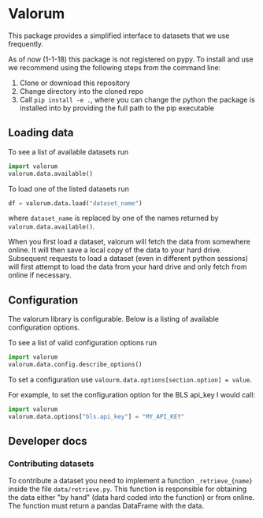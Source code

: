 # Valorum

This package provides a simplified interface to datasets that we use frequently.

As of now (1-1-18) this package is not registered on pypy. To install and use we recommend using the following steps from the command line:

1. Clone or download this repository
2. Change directory into the cloned repo
3. Call `pip install -e .`, where you can change the python the package is installed into by providing the full path to the pip executable

## Loading data

To see a list of available datasets run

```python
import valorum
valorum.data.available()
```

To load one of the listed datasets run

```python
df = valorum.data.load("dataset_name")
```

where `dataset_name` is replaced by one of the names returned by `valorum.data.available()`.

When you first load a dataset, valorum will fetch the data from somewhere online. It will then save a local copy of the data to your hard drive. Subsequent requests to load a dataset (even in different python sessions) will first attempt to load the data from your hard drive and only fetch from online if necessary.

## Configuration

The valorum library is configurable. Below is a listing of available configuration options.

To see a list of valid configuration options run

```python
import valorum
valorum.data.config.describe_options()
```

To set a configuration use `valourm.data.options[section.option] = value`.

For example, to set the configuration option for the BLS api_key I would call:

```python
import valorum
valorum.data.options["bls.api_key"] = "MY_API_KEY"
```

## Developer docs

### Contributing datasets

To contribute a dataset you need to implement a function `_retrieve_{name}` inside the file `data/retrieve.py`. This function is responsible for obtaining the data either "by hand" (data hard coded into the function) or from online. The function must return a pandas DataFrame with the data.
